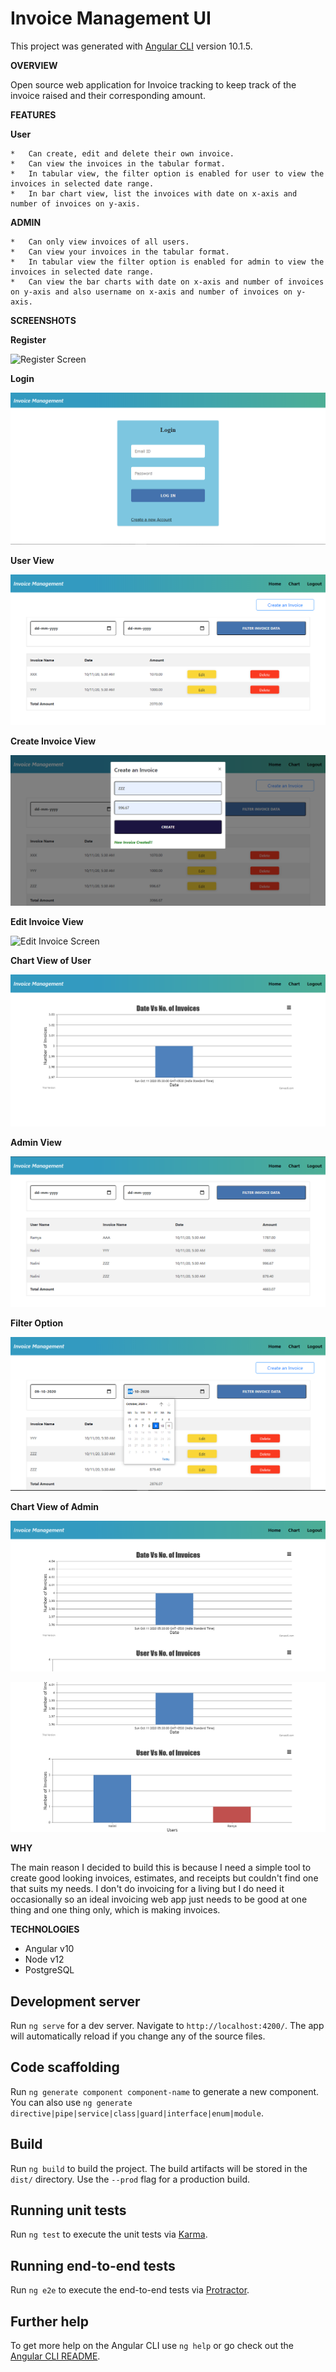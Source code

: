 # Invoice Management UI

This project was generated with [Angular CLI](https://github.com/angular/angular-cli) version 10.1.5.

**OVERVIEW**

Open source web application for Invoice tracking to keep track of the invoice raised and their corresponding amount.

**FEATURES**

  **User**
  
    *	Can create, edit and delete their own invoice.
    *	Can view the invoices in the tabular format.
    *	In tabular view, the filter option is enabled for user to view the invoices in selected date range.
    *	In bar chart view, list the invoices with date on x-axis and number of invoices on y-axis.

  **ADMIN**
  
    *	Can only view invoices of all users.
    *	Can view your invoices in the tabular format.
    *	In tabular view the filter option is enabled for admin to view the invoices in selected date range.
    *	Can view the bar charts with date on x-axis and number of invoices on y-axis and also username on x-axis and number of invoices on y-axis.


**SCREENSHOTS**


  **Register**
  
  ![Register Screen](https://github.com/iamnalini/Invoice-Management-UI/register.png)
  
  **Login**
  
  ![Login Screen](/login.png)
  
  **User View**
  
  ![User View Screen](/userview.png)
  
  **Create Invoice View**
  
  ![Create Invoice Screen](/createinvoice.png)
  
  **Edit Invoice View**
  
  ![Edit Invoice Screen](/edit.png)
  
  **Chart View of User**
  
  ![Bar graph for User Screen](/usergraph.png)
  
  **Admin View**
  
  ![Admin View Screen](/adminview.png)
  
  **Filter Option**
  
  ![Filter Option Screen](/filteroption.png)
  
  **Chart View of Admin**
  
  ![Admin Bargraph 1 Screen](/admingraph1.png)
  
  ![Admin Bargraph 2 Screen](/admingraph2.png)
  
  
**WHY**

The main reason I decided to build this is because I need a simple tool to create good looking invoices, estimates, and receipts but couldn't find one that suits my needs. I don't do invoicing for a living but I do need it occasionally so an ideal invoicing web app just needs to be good at one thing and one thing only, which is making invoices. 


**TECHNOLOGIES**

  * Angular v10
  * Node v12
  * PostgreSQL
  

## Development server

Run `ng serve` for a dev server. Navigate to `http://localhost:4200/`. The app will automatically reload if you change any of the source files.

## Code scaffolding

Run `ng generate component component-name` to generate a new component. You can also use `ng generate directive|pipe|service|class|guard|interface|enum|module`.

## Build

Run `ng build` to build the project. The build artifacts will be stored in the `dist/` directory. Use the `--prod` flag for a production build.

## Running unit tests

Run `ng test` to execute the unit tests via [Karma](https://karma-runner.github.io).

## Running end-to-end tests

Run `ng e2e` to execute the end-to-end tests via [Protractor](http://www.protractortest.org/).

## Further help

To get more help on the Angular CLI use `ng help` or go check out the [Angular CLI README](https://github.com/angular/angular-cli/blob/master/README.md).
